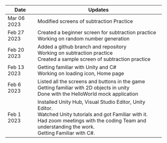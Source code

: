 | Date  | Updates |
| ------------- | ------------- |
| Mar 06 2023 |	Modified screens of subtraction Practice |
| Feb 27 2023  |	Created a beginner screen for subtraction practice <br> Working on random number generation|
| Feb 20 2023 | Added a github branch and repository <br>	Working on subtraction practice <br> Created a sample screen of subtraction practice |
| Feb 13 2023 |	Getting familiar with Unity and C# <br>	Working on loading icon, Home page |
| Feb 6 2023 | Listed all the screens and buttons in the game <br>	Getting familiar with 2D objects in unity <br>	Done with the HelloWorld mock application |
| Feb 1 2023 | Installed Unity Hub, Visual Studio Editor, Unity Editor. <br>	Watched Unity tutorials and got Familiar with it. <br> Had zoom meetings with the coding Team and understanding the work. <br> Getting Familiar with C#. |
